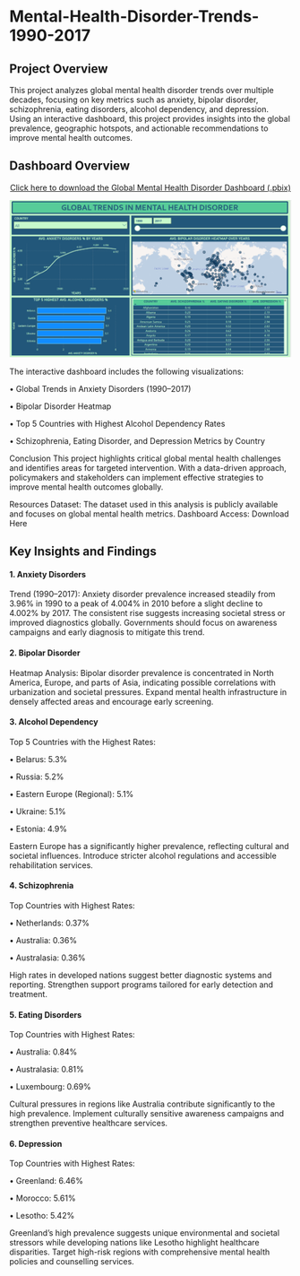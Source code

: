# Mental-Health-Disorder-Trends-1990-2017

 
## Project Overview
This project analyzes global mental health disorder trends over multiple decades, focusing on key metrics such as anxiety, bipolar disorder, schizophrenia, eating disorders, alcohol dependency, and depression. Using an interactive dashboard, this project provides insights into the global prevalence, geographic hotspots, and actionable recommendations to improve mental health outcomes.


## Dashboard Overview
<p align="center">
  <a href="https://github.com/srishupadhyay/Mental-Health-Disorder-Trends-1990-2017/blob/cf6838f070610ee86ebdff3af89fa4dba4d87b12/Dashboard%20File/Global%20Mental%20Health%20Disorder%20-%20Dashboard.pbix">
    Click here to download the Global Mental Health Disorder Dashboard (.pbix)
  </a>
</p>


![Global Mental Health Disorder Dashboard](https://github.com/srishupadhyay/Mental-Health-Disorder-Trends-1990-2017/blob/cf6838f070610ee86ebdff3af89fa4dba4d87b12/PIC/Global%20Mental%20Health%20Disorder%20-%20Dashboard.png)

The interactive dashboard includes the following visualizations:

• Global Trends in Anxiety Disorders (1990–2017)

• Bipolar Disorder Heatmap

• Top 5 Countries with Highest Alcohol Dependency Rates

• Schizophrenia, Eating Disorder, and Depression Metrics by Country

Conclusion
This project highlights critical global mental health challenges and identifies areas for targeted intervention. With a data-driven approach, policymakers and stakeholders can implement effective strategies to improve mental health outcomes globally.

Resources
Dataset: The dataset used in this analysis is publicly available and focuses on global mental health metrics.
Dashboard Access: Download Here

## Key Insights and Findings
#### 1. Anxiety Disorders

Trend (1990–2017): Anxiety disorder prevalence increased steadily from 3.96% in 1990 to a peak of 4.004% in 2010 before a slight decline to 4.002% by 2017. The consistent rise suggests increasing societal stress or improved diagnostics globally. Governments should focus on awareness campaigns and early diagnosis to mitigate this trend.

#### 2. Bipolar Disorder
Heatmap Analysis: Bipolar disorder prevalence is concentrated in North America, Europe, and parts of Asia, indicating possible correlations with urbanization and societal pressures. Expand mental health infrastructure in densely affected areas and encourage early screening.

#### 3. Alcohol Dependency
Top 5 Countries with the Highest Rates:

• Belarus: 5.3%

• Russia: 5.2%

• Eastern Europe (Regional): 5.1%

• Ukraine: 5.1%

• Estonia: 4.9%

Eastern Europe has a significantly higher prevalence, reflecting cultural and societal influences. Introduce stricter alcohol regulations and accessible rehabilitation services.

#### 4. Schizophrenia

Top Countries with Highest Rates:

• Netherlands: 0.37%

• Australia: 0.36%

• Australasia: 0.36%

High rates in developed nations suggest better diagnostic systems and reporting. Strengthen support programs tailored for early detection and treatment.


#### 5. Eating Disorders

Top Countries with Highest Rates:

• Australia: 0.84%

• Australasia: 0.81%

• Luxembourg: 0.69%

Cultural pressures in regions like Australia contribute significantly to the high prevalence. Implement culturally sensitive awareness campaigns and strengthen preventive healthcare services.


#### 6. Depression

Top Countries with Highest Rates:

• Greenland: 6.46%

• Morocco: 5.61%

• Lesotho: 5.42%

Greenland’s high prevalence suggests unique environmental and societal stressors while developing nations like Lesotho highlight healthcare disparities. Target high-risk regions with comprehensive mental health policies and counselling services.



